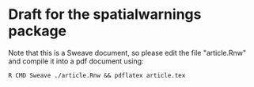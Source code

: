 # Draft for the spatialwarnings package

Note that this is a Sweave document, so please edit the file "article.Rnw" and 
compile it into a pdf document using: 
  
  `R CMD Sweave ./article.Rnw && pdflatex article.tex`
  
  
